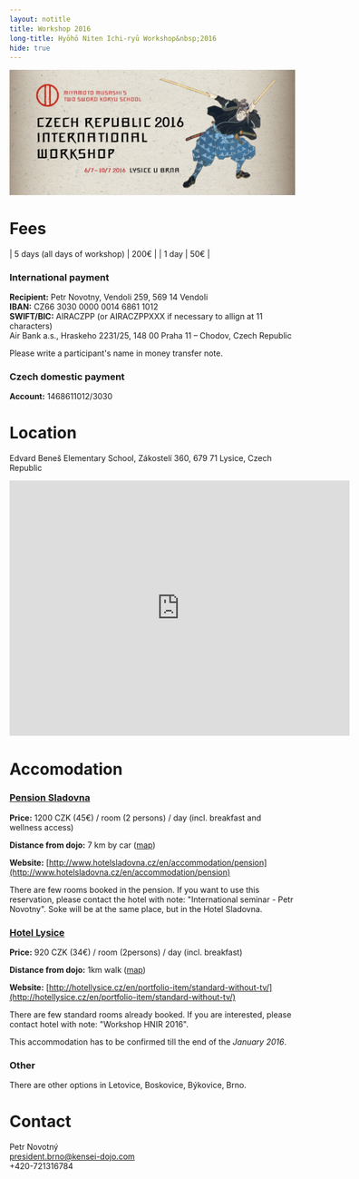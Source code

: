 ```yaml
---
layout: notitle
title: Workshop 2016
long-title: Hyōhō Niten Ichi-ryū Workshop&nbsp;2016
hide: true
---
```


![Banner](/img/hnir_banner.jpg)

# Fees

| 5 days (all days of workshop) | 200€ |
| 1 day                         |  50€ |

### International payment

**Recipient:** Petr Novotny, Vendoli 259, 569 14 Vendoli<br />
**IBAN:** CZ66 3030 0000 0014 6861 1012<br />
**SWIFT/BIC:** AIRACZPP (or AIRACZPPXXX if necessary to allign at 11 characters)<br />
Air Bank a.s., Hraskeho 2231/25, 148 00 Praha 11 – Chodov, Czech Republic

Please write a participant's name in money transfer note.

### Czech domestic payment

**Account:** 1468611012/3030

# Location 

Edvard Beneš Elementary School, Zákostelí 360, 679 71 Lysice, Czech Republic
<iframe src="https://www.google.com/maps/embed?pb=!1m18!1m12!1m3!1d2593.475617333878!2d16.53418171569561!3d49.45662727935053!2m3!1f0!2f0!3f0!3m2!1i1024!2i768!4f13.1!3m3!1m2!1s0x471287a805f3fd25%3A0x4eb553e0d22aec61!2sZ%C3%A1kostel%C3%AD+360%2C+679+71+Lysice!5e0!3m2!1scs!2scz!4v1448890082691" width="600" height="450" frameborder="0" style="border:0" allowfullscreen></iframe>

# Accomodation

### [Pension Sladovna](http://www.hotelsladovna.cz/en/accommodation/pension)

**Price:** 1200 CZK (45€) / room (2 persons) / day (incl. breakfast and wellness access)

**Distance from dojo:** 7 km by car ([map](https://www.google.com/maps/place/Hotel+Sladovna/@49.4148193,16.5799006,17z/data=!3m1!4b1!4m2!3m1!1s0x471288ba2a8e865f:0x979b6c0f91f0ad8))

**Website:** [http://www.hotelsladovna.cz/en/accommodation/pension](http://www.hotelsladovna.cz/en/accommodation/pension)

There are few rooms booked in the pension. If you want to use this reservation, please contact the hotel with note: "International seminar - Petr Novotny". Soke will be at the same place, but in the Hotel Sladovna.

### [Hotel Lysice](http://hotellysice.cz/en/portfolio-item/standard-without-tv/)

**Price:** 920 CZK (34€) / room (2persons) / day (incl. breakfast)

**Distance from dojo:** 1km walk ([map](https://www.google.com/maps/place/Hotel+Lysice/@49.452061,16.5337343,17z/data=!3m1!4b1!4m2!3m1!1s0x471287a986bb3393:0x6f32ac3d50e85834))

**Website:** [http://hotellysice.cz/en/portfolio-item/standard-without-tv/](http://hotellysice.cz/en/portfolio-item/standard-without-tv/)

There are few standard rooms already booked. If you are interested, please contact hotel with note: "Workshop HNIR 2016".

This accommodation has to be confirmed till the end of the *January 2016*.

### Other

There are other options in Letovice, Boskovice, Býkovice, Brno.

# Contact

<p>
	Petr Novotný<br />
	<a href="mailto:president.brno@kensei-dojo.com">president.brno@kensei-dojo.com</a><br />
	+420-721316784
</p>
